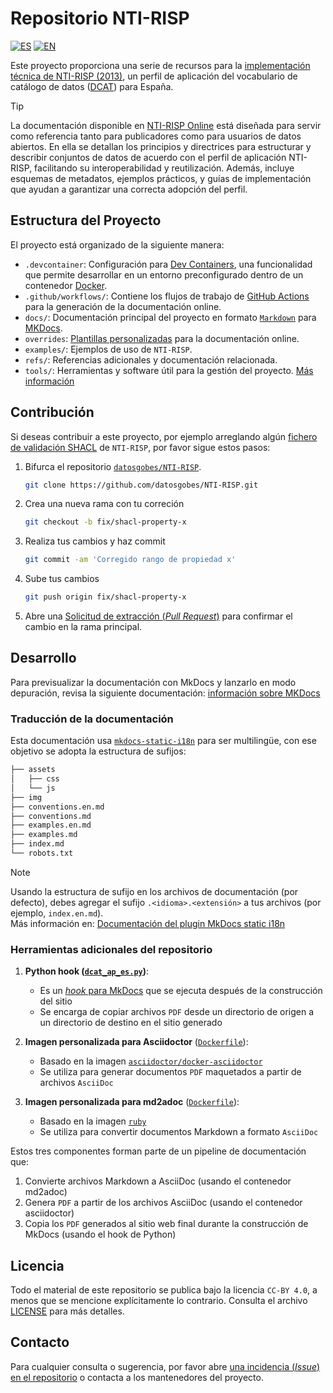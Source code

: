 # Repositorio NTI-RISP
[![ES](https://img.shields.io/badge/lang-ES-yellow.svg)](README.md) [![EN](https://img.shields.io/badge/lang-EN-blue.svg)](README.en.md)

Este proyecto proporciona una serie de recursos para la [implementación técnica de NTI-RISP (2013)](https://datos.gob.es/es/documentacion/etiquetas/normativas-3836), un perfil de aplicación del vocabulario de catálogo de datos ([DCAT](https://datos.gob.es/es/documentacion/dcat-ap-perfil-de-aplicacion-de-dcat-para-portales-open-data-europeos)) para España.

> [!TIP]
> La documentación disponible en [NTI-RISP Online](https://datosgobes.github.io/NTI-RISP/) está diseñada para servir como referencia tanto para publicadores como para usuarios de datos abiertos. En ella se detallan los principios y directrices para estructurar y describir conjuntos de datos de acuerdo con el perfil de aplicación NTI-RISP, facilitando su interoperabilidad y reutilización. Además, incluye esquemas de metadatos, ejemplos prácticos, y guías de implementación que ayudan a garantizar una correcta adopción del perfil.

## Estructura del Proyecto

El proyecto está organizado de la siguiente manera:

- `.devcontainer`: Configuración para [Dev Containers](https://containers.dev/implementors/spec/), una funcionalidad que permite desarrollar en un entorno preconfigurado dentro de un contenedor [Docker](https://docs.docker.com/).
- `.github/workflows/`: Contiene los flujos de trabajo de [GitHub Actions](https://docs.github.com/es/actions) para la generación de la documentación online.
- `docs/`: Documentación principal del proyecto en formato [`Markdown`](https://daringfireball.net/projects/markdown/syntax) para [MKDocs](https://www.mkdocs.org/getting-started/).
- `overrides`: [Plantillas personalizadas](https://squidfunk.github.io/mkdocs-material/customization/) para la documentación online.
- `examples/`: Ejemplos de uso de `NTI-RISP`.
- `refs/`: Referencias adicionales y documentación relacionada.
- `tools/`: Herramientas y software útil para la gestión del proyecto. [Más información](#herramientas-adicionales-del-repositorio)

## Contribución

Si deseas contribuir a este proyecto, por ejemplo arreglando algún [fichero de validación SHACL](https://datos.gob.es/es/blog/shacl-un-lenguaje-para-validar-grafos-rdf) de `NTI-RISP`, por favor sigue estos pasos:

1. Bifurca el repositorio [`datosgobes/NTI-RISP`](https://github.com/datosgobes/NTI-RISP).

    ```sh
    git clone https://github.com/datosgobes/NTI-RISP.git
    ```

2. Crea una nueva rama con tu correción

    ```sh
    git checkout -b fix/shacl-property-x
    ```

3. Realiza tus cambios y haz commit 

    ```sh
    git commit -am 'Corregido rango de propiedad x'
    ```

4. Sube tus cambios 

    ```sh
    git push origin fix/shacl-property-x
    ```

5. Abre una [Solicitud de extracción (*Pull Request*)](https://github.com/datosgobes/NTI-RISP/pulls) para confirmar el cambio en la rama principal.

## Desarrollo

Para previsualizar la documentación con MkDocs y lanzarlo en modo depuración, revisa la siguiente documentación: [información sobre MKDocs](./refs/dev/mkdocs.md) 

### Traducción de la documentación

Esta documentación usa [`mkdocs-static-i18n`](https://ultrabug.github.io/mkdocs-static-i18n/) para ser multilingüe, con ese objetivo se adopta la estructura de sufijos: 

```bash
├── assets
│   ├── css
│   └── js
├── img
├── conventions.en.md
├── conventions.md
├── examples.en.md
├── examples.md
├── index.md
└── robots.txt
```

> [!NOTE] 
> Usando la estructura de sufijo en los archivos de documentación (por defecto), debes agregar el sufijo `.<idioma>.<extensión>` a tus archivos (por ejemplo, `index.en.md`).  
> Más información en: [Documentación del plugin MkDocs static i18n](https://ultrabug.github.io/mkdocs-static-i18n/getting-started/quick-start/)

### Herramientas adicionales del repositorio
1. **Python hook ([`dcat_ap_es.py`](./tools/mkdocs-hooks/dcat_ap_es.py))**: 
   - Es un [*hook* para MkDocs](https://www.mkdocs.org/user-guide/configuration/#hooks) que se ejecuta después de la construcción del sitio
   - Se encarga de copiar archivos `PDF` desde un directorio de origen a un directorio de destino en el sitio generado

2. **Imagen personalizada para Asciidoctor** ([`Dockerfile`](./tools/asciidoctor/Dockerfile)):
   - Basado en la imagen [`asciidoctor/docker-asciidoctor`](https://github.com/asciidoctor/docker-asciidoctor)
   - Se utiliza para generar documentos `PDF` maquetados a partir de archivos `AsciiDoc`

3. **Imagen personalizada para md2adoc** ([`Dockerfile`](./tools/md2adoc/Dockerfile)):
   - Basado en la imagen [`ruby`](https://github.com/docker-library/ruby)
   - Se utiliza para convertir documentos Markdown a formato `AsciiDoc`

Estos tres componentes forman parte de un pipeline de documentación que:
1. Convierte archivos Markdown a AsciiDoc (usando el contenedor md2adoc)
2. Genera `PDF` a partir de los archivos AsciiDoc (usando el contenedor asciidoctor)
3. Copia los `PDF` generados al sitio web final durante la construcción de MkDocs (usando el hook de Python)

## Licencia

Todo el material de este repositorio se publica bajo la licencia `CC-BY 4.0`, a menos que se mencione explícitamente lo contrario. Consulta el archivo [LICENSE](./LICENSE) para más detalles.

## Contacto

Para cualquier consulta o sugerencia, por favor abre [una incidencia (*Issue*) en el repositorio](https://github.com/datosgobes/NTI-RISP/issues) o contacta a los mantenedores del proyecto.